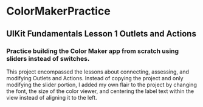 # ColorMakerPractice
## UIKit Fundamentals Lesson 1 Outlets and Actions

### Practice building the Color Maker app from scratch using sliders instead of switches. 

This project encompassed the lessons about connecting, assessing, and modifying Outlets and Actions. Instead of copying the project and only modifying the slider portion, I added my own flair to the project by changing the font, the size of the color viewer, and centering the label text within the view instead of aligning it to the left. 
